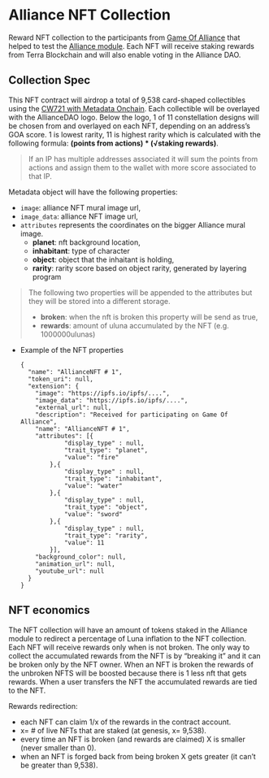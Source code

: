 # Alliance NFT Collection

Reward NFT collection to the participants from [Game Of Alliance](https://docs.alliance.terra.money/game-of-alliance/overview/) that helped to test the [Alliance module](https://github.com/terra-money/alliance). Each NFT will receive staking rewards from Terra Blockchain and will also enable voting in the Alliance DAO.

## Collection Spec

This NFT contract will airdrop a total of 9,538 card-shaped collectibles using the [CW721 with Metadata Onchain](https://github.com/CosmWasm/cw-nfts/tree/main/contracts/cw721-metadata-onchain). Each collectible will be overlayed with the AllianceDAO logo. Below the logo, 1 of 11 constellation designs will be chosen from and overlayed on each NFT, depending on an address’s GOA score. 1 is lowest rarity, 11 is highest rarity which is calculated with the following formula: **(points from actions) * (√staking rewards)**. 

> If an IP has multiple addresses associated it will sum the points from actions and assign them to the wallet with more score associated to that IP.

Metadata object will have the following properties:

- `image`: alliance NFT mural image url,
- `image_data`: alliance NFT image url,
- `attributes` represents the coordinates on the bigger Alliance mural image.
    - **planet**: nft background location,
    - **inhabitant**: type of character
    - **object**: object that the inhaitant is holding,
    - **rarity**: rarity score based on object rarity, generated by layering program

> The following two properties will be appended to the attributes but they will be stored into a different storage.
> 
> - **broken**: when the nft is broken this property will be send as true,
> - **rewards**: amount of uluna accumulated by the NFT (e.g. 1000000ulunas)
- Example of the NFT properties
    
    ```
    {
      "name": "AllianceNFT # 1",
      "token_uri": null,
      "extension": {
        "image": "https://ipfs.io/ipfs/....",
        "image_data": "https://ipfs.io/ipfs/....", 
        "external_url": null,
        "description": "Received for participating on Game Of Alliance",
        "name": "AllianceNFT # 1",
        "attributes": [{
    			"display_type" : null,
    			"trait_type": "planet",
    			"value": "fire"
    		},{
    			"display_type" : null,
    			"trait_type": "inhabitant",
    			"value": "water"
    		},{
    			"display_type" : null,
    			"trait_type": "object",
    			"value": "sword"
    		},{
    			"display_type" : null,
    			"trait_type": "rarity",
    			"value": 11
    		}],
        "background_color": null,
        "animation_url": null,
        "youtube_url": null
      }
    }
    ```
## NFT economics

The NFT collection will have an amount of tokens staked in the Alliance module to redirect a percentage of Luna inflation to the NFT collection. Each NFT will receive rewards only when is not broken. The only way to collect the accumulated rewards from the NFT is by “breaking it” and it can be broken only by the NFT owner. When an NFT is broken the rewards of the unbroken NFTS will be boosted because there is 1 less nft that gets rewards. When a user transfers the NFT the accumulated rewards are tied to the NFT.

Rewards redirection: 

- each NFT can claim 1/x of the rewards in the contract account.
- x= # of live NFTs that are staked (at genesis, x= 9,538).
- every time an NFT is broken (and rewards are claimed) X is smaller (never smaller than 0).
- when an NFT is forged back from being broken X gets greater (it can’t be greater than 9,538).
